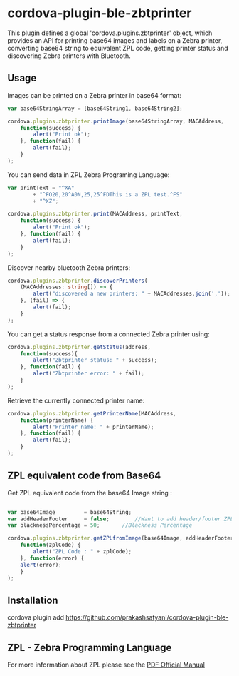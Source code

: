 # cordova-plugin-ble-zbtprinter
This plugin defines a global 'cordova.plugins.zbtprinter' object, which provides an API for printing base64 images and labels on a Zebra printer, converting base64 string to equivalent ZPL code, getting printer status and discovering Zebra printers with Bluetooth.


## Usage
Images can be printed on a Zebra printer in base64 format:

```js
var base64StringArray = [base64String1, base64String2];

cordova.plugins.zbtprinter.printImage(base64StringArray, MACAddress,
    function(success) { 
        alert("Print ok"); 
    }, function(fail) { 
        alert(fail); 
    }
);
```

You can send data in ZPL Zebra Programing Language:

```js
var printText = "^XA"
		+ "^FO20,20^A0N,25,25^FDThis is a ZPL test.^FS"
		+ "^XZ";

cordova.plugins.zbtprinter.print(MACAddress, printText,
    function(success) { 
        alert("Print ok"); 
    }, function(fail) { 
        alert(fail); 
    }
);
```

Discover nearby bluetooth Zebra printers:

```ts
cordova.plugins.zbtprinter.discoverPrinters(
    (MACAddresses: string[]) => { 
        alert("discovered a new printers: " + MACAddresses.join(',')); 
    }, (fail) => { 
        alert(fail); 
    }
);
```

You can get a status response from a connected Zebra printer using:
```js
cordova.plugins.zbtprinter.getStatus(address,
    function(success){
        alert("Zbtprinter status: " + success);
    }, function(fail) {
        alert("Zbtprinter error: " + fail);
    }
);
```

Retrieve the currently connected printer name:

```js
cordova.plugins.zbtprinter.getPrinterName(MACAddress,
    function(printerName) { 
        alert("Printer name: " + printerName); 
    }, function(fail) { 
        alert(fail); 
    }
);
```

## ZPL equivalent code from Base64
Get ZPL equivalent code from the base64 Image string :

```js

var base64Image     	= base64String;
var addHeaderFooter 	= false;    	//Want to add header/footer ZPL code or not
var blacknessPercentage = 50;		//Blackness Percentage

cordova.plugins.zbtprinter.getZPLfromImage(base64Image, addHeaderFooter, blacknessPercentage,
    function(zplCode) {
        alert("ZPL Code : " + zplCode);
    }, function(error) {
	alert(error);
    }
);
```

## Installation
cordova plugin add https://github.com/prakashsatyani/cordova-plugin-ble-zbtprinter

## ZPL - Zebra Programming Language
For more information about ZPL please see the  [PDF Official Manual](https://support.zebra.com/cpws/docs/zpl/zpl_manual.pdf)

